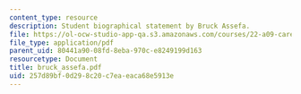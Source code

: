 ```yaml
---
content_type: resource
description: Student biographical statement by Bruck Assefa.
file: https://ol-ocw-studio-app-qa.s3.amazonaws.com/courses/22-a09-career-options-for-biomedical-research-fall-2006/257d89bf0d298c20c7eaeaca68e5913e_bruck_assefa.pdf
file_type: application/pdf
parent_uid: 80441a90-08fd-8eba-970c-e8249199d163
resourcetype: Document
title: bruck_assefa.pdf
uid: 257d89bf-0d29-8c20-c7ea-eaca68e5913e
---
```

